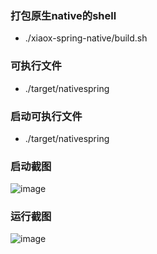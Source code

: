 ### 打包原生native的shell
- ./xiaox-spring-native/build.sh
### 可执行文件
- ./target/nativespring
### 启动可执行文件
- ./target/nativespring
### 启动截图
![image](https://note.youdao.com/yws/res/23737/E4C9DEB83E814C7097501A69F11A42DC)
### 运行截图
![image](https://note.youdao.com/yws/res/23739/60F794E49E3E42988CEF788CC95F27E5)